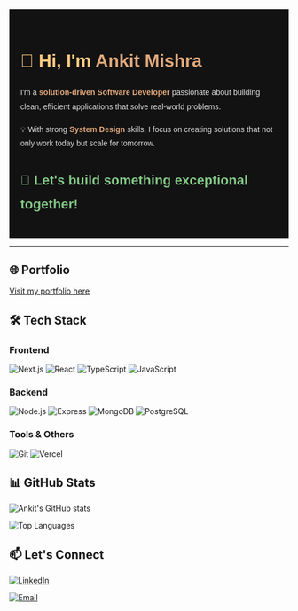 

<section
  style="
    padding: 20px;
    font-family: Arial, sans-serif;
    line-height: 1.8;
    color: #e0e0e0;
    background-color: #121212;
  "
>
  <h1
    style="
      font-size: 32px;
      margin-bottom: 16px;
      color: #ffcc80;
    "
  >
    👋 Hi, I'm <strong style="color: #e0a87b;">Ankit Mishra</strong>
  </h1>
  <p style="margin-bottom: 16px;">
    I'm a <strong style="color: #e0a87b;">solution-driven Software Developer</strong> passionate
    about building clean, efficient applications that solve real-world problems.
  </p>
  <p style="margin-bottom: 16px;">
    💡 With strong <strong style="color: #e0a87b;">System Design</strong> skills, I focus on
    creating solutions that not only work today but scale for tomorrow.
  </p>
  <h2
    style="
      margin-top: 32px;
      font-size: 24px;
      color: #81c784;
    "
  >
    🚀 Let's build something exceptional together!
  </h2>
</section>

---

## 🌐 Portfolio
[Visit my portfolio here](https://dev-ankitmishra.vercel.app)

## 🛠️ Tech Stack

### Frontend
![Next.js](https://img.shields.io/badge/Next.js-000000?style=for-the-badge&logo=next.js&logoColor=white)
![React](https://img.shields.io/badge/React-61DAFB?style=for-the-badge&logo=react&logoColor=black)
![TypeScript](https://img.shields.io/badge/TypeScript-3178C6?style=for-the-badge&logo=typescript&logoColor=white)
![JavaScript](https://img.shields.io/badge/JavaScript-F7DF1E?style=for-the-badge&logo=javascript&logoColor=black)


### Backend
![Node.js](https://img.shields.io/badge/Node.js-339933?style=for-the-badge&logo=node.js&logoColor=white)
![Express](https://img.shields.io/badge/Express-000000?style=for-the-badge&logo=express&logoColor=white)
![MongoDB](https://img.shields.io/badge/MongoDB-47A248?style=for-the-badge&logo=mongodb&logoColor=white)
![PostgreSQL](https://img.shields.io/badge/PostgreSQL-4169E1?style=for-the-badge&logo=postgresql&logoColor=white)

### Tools & Others
![Git](https://img.shields.io/badge/Git-F05032?style=for-the-badge&logo=git&logoColor=white)
![Vercel](https://img.shields.io/badge/Vercel-000000?style=for-the-badge&logo=vercel&logoColor=white)

## 📊 GitHub Stats

![Ankit's GitHub stats](https://github-readme-stats.vercel.app/api?username=ankit00010&show_icons=true&theme=tokyonight)

![Top Languages](https://github-readme-stats.vercel.app/api/top-langs/?username=ankit00010&layout=compact&theme=tokyonight)



## 📫 Let's Connect

[![LinkedIn](https://img.shields.io/badge/LinkedIn-0077B5?style=for-the-badge&logo=linkedin&logoColor=white)](https://www.linkedin.com/in/ankit-ravindra-mishra-19050121a/)

[![Email](https://img.shields.io/badge/Email-D14836?style=for-the-badge&logo=gmail&logoColor=white)](mailto:ankitmish83@gmail.com)
